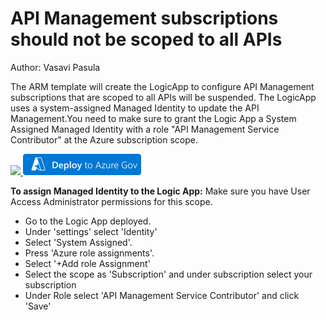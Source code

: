 # API Management subscriptions should not be scoped to all APIs  
Author: Vasavi Pasula

The ARM template will create the LogicApp to configure API Management subscriptions that are scoped to all APIs will be suspended.
The LogicApp uses a system-assigned Managed Identity to update the API Management.You need to make sure to grant the Logic App a System Assigned Managed Identity with a role "API Management Service Contributor" at the Azure subscription scope.

<a href="https://portal.azure.com/#create/Microsoft.Template/uri/https%3A%2F%2Fraw.githubusercontent.com%2FAzure%2FMicrosoft-Defender-for-Cloud%2Fmain%2FWorkflow%20automation%2FDefender%20for%20API%2FBackend-nobypass-certificate%2Fazuredeploy.json" target="_blank">
    <img src="https://aka.ms/deploytoazurebutton"/>
</a>
<a href="https://portal.azure.us/#create/Microsoft.Template/uri/https%3A%2F%2Fraw.githubusercontent.com%2FAzure%2FMicrosoft-Defender-for-Cloud%2Fmain%2FWorkflow%20automation%2FDefender%20for%20API%2FBackend-nobypass-certificate%2Fazuredeploy.json" target="_blank">
<img src="https://raw.githubusercontent.com/Azure/azure-quickstart-templates/master/1-CONTRIBUTION-GUIDE/images/deploytoazuregov.png"/>
</a>

**To assign Managed Identity to the Logic App:**
Make sure you have User Access Administrator permissions for this scope.
- Go to the Logic App deployed.
- Under 'settings' select 'Identity' 
- Select 'System Assigned'.
- Press 'Azure role assignments'.
- Select '+Add role Assignment'
- Select the scope as 'Subscription' and under subscription select your subscription
- Under Role select 'API Management Service Contributor' and click 'Save'

